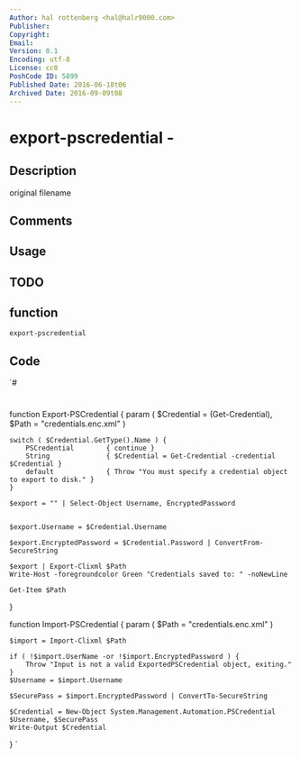```yaml
---
Author: hal rottenberg <hal@halr9000.com>
Publisher: 
Copyright: 
Email: 
Version: 0.1
Encoding: utf-8
License: cc0
PoshCode ID: 5899
Published Date: 2016-06-18t06
Archived Date: 2016-09-09t08
---
```


# export-pscredential - 

## Description

original filename

## Comments



## Usage



## TODO



## function

`export-pscredential`

## Code

`#
 #
 #
 #
 
 function Export-PSCredential {
 	param ( $Credential = (Get-Credential), $Path = "credentials.enc.xml" )
 
 	switch ( $Credential.GetType().Name ) {
 		PSCredential		{ continue }
 		String				{ $Credential = Get-Credential -credential $Credential }
 		default				{ Throw "You must specify a credential object to export to disk." }
 	}
 	
 	$export = "" | Select-Object Username, EncryptedPassword
 	
 	
 	$export.Username = $Credential.Username
 
 	$export.EncryptedPassword = $Credential.Password | ConvertFrom-SecureString
 
 	$export | Export-Clixml $Path
 	Write-Host -foregroundcolor Green "Credentials saved to: " -noNewLine
 
 	Get-Item $Path
 }
 
 function Import-PSCredential {
 	param ( $Path = "credentials.enc.xml" )
 
 	$import = Import-Clixml $Path 
 	
 	if ( !$import.UserName -or !$import.EncryptedPassword ) {
 		Throw "Input is not a valid ExportedPSCredential object, exiting."
 	}
 	$Username = $import.Username
 	
 	$SecurePass = $import.EncryptedPassword | ConvertTo-SecureString
 	
 	$Credential = New-Object System.Management.Automation.PSCredential $Username, $SecurePass
 	Write-Output $Credential
 }
`


